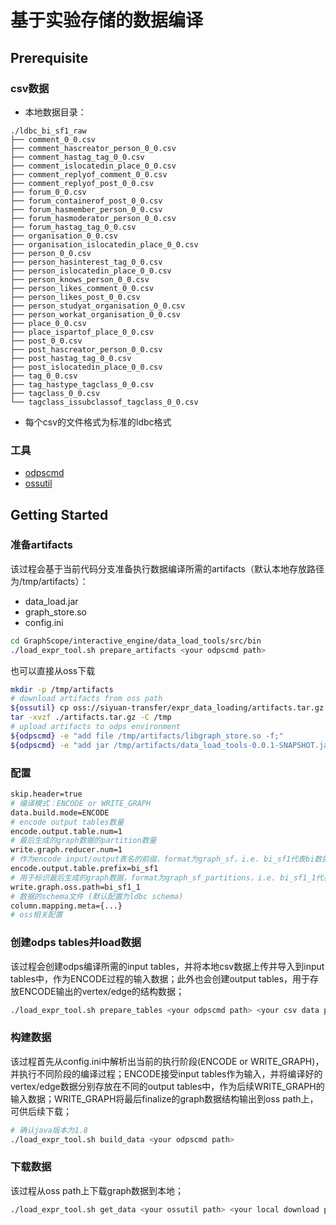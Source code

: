 # 基于实验存储的数据编译

## Prerequisite
### csv数据
- 本地数据目录：
```
./ldbc_bi_sf1_raw
├── comment_0_0.csv
├── comment_hascreator_person_0_0.csv
├── comment_hastag_tag_0_0.csv
├── comment_islocatedin_place_0_0.csv
├── comment_replyof_comment_0_0.csv
├── comment_replyof_post_0_0.csv
├── forum_0_0.csv
├── forum_containerof_post_0_0.csv
├── forum_hasmember_person_0_0.csv
├── forum_hasmoderator_person_0_0.csv
├── forum_hastag_tag_0_0.csv
├── organisation_0_0.csv
├── organisation_islocatedin_place_0_0.csv
├── person_0_0.csv
├── person_hasinterest_tag_0_0.csv
├── person_islocatedin_place_0_0.csv
├── person_knows_person_0_0.csv
├── person_likes_comment_0_0.csv
├── person_likes_post_0_0.csv
├── person_studyat_organisation_0_0.csv
├── person_workat_organisation_0_0.csv
├── place_0_0.csv
├── place_ispartof_place_0_0.csv
├── post_0_0.csv
├── post_hascreator_person_0_0.csv
├── post_hastag_tag_0_0.csv
├── post_islocatedin_place_0_0.csv
├── tag_0_0.csv
├── tag_hastype_tagclass_0_0.csv
├── tagclass_0_0.csv
└── tagclass_issubclassof_tagclass_0_0.csv
```

- 每个csv的文件格式为标准的ldbc格式

### 工具
- [odpscmd](http://help.aliyun-inc.com/internaldoc/detail/413426.html?spm=a2c1f.8259796.2.36.lKgqX3)
- [ossutil](https://help.aliyun.com/document_detail/50451.html)

## Getting Started
### 准备artifacts
该过程会基于当前代码分支准备执行数据编译所需的artifacts（默认本地存放路径为/tmp/artifacts）： 
- data_load.jar
- graph_store.so
- config.ini

```bash
cd GraphScope/interactive_engine/data_load_tools/src/bin
./load_expr_tool.sh prepare_artifacts <your odpscmd path>
```
也可以直接从oss下载
```bash
mkdir -p /tmp/artifacts
# download artifacts from oss path
${ossutil} cp oss://siyuan-transfer/expr_data_loading/artifacts.tar.gz artifacts.tar.gz
tar -xvzf ./artifacts.tar.gz -C /tmp
# upload artifacts to odps environment
${odpscmd} -e "add file /tmp/artifacts/libgraph_store.so -f;"
${odpscmd} -e "add jar /tmp/artifacts/data_load_tools-0.0.1-SNAPSHOT.jar -f;"
```
### 配置
```bash
skip.header=true
# 编译模式：ENCODE or WRITE_GRAPH
data.build.mode=ENCODE
# encode output tables数量
encode.output.table.num=1
# 最后生成的graph数据的partition数量
write.graph.reducer.num=1
# 作为encode input/output表名的前缀，format为graph_sf，i.e. bi_sf1代表bi数据在sf1大小下生成的encode tables表名前缀
encode.output.table.prefix=bi_sf1
# 用于标识最后生成的graph数据，format为graph_sf_partitions，i.e. bi_sf1_1代表bi数据在sf1大小、分区数量为1下生成的graph数据
write.graph.oss.path=bi_sf1_1
# 数据的schema文件 (默认配置为ldbc schema)
column.mapping.meta={...}
# oss相关配置
```
### 创建odps tables并load数据
该过程会创建odps编译所需的input tables，并将本地csv数据上传并导入到input tables中，作为ENCODE过程的输入数据；此外也会创建output tables，用于存放ENCODE输出的vertex/edge的结构数据；
```bash
./load_expr_tool.sh prepare_tables <your odpscmd path> <your csv data path>
```

### 构建数据
该过程首先从config.ini中解析出当前的执行阶段(ENCODE or WRITE_GRAPH)，并执行不同阶段的编译过程；ENCODE接受input tables作为输入，并将编译好的vertex/edge数据分别存放在不同的output tables中，作为后续WRITE_GRAPH的输入数据；WRITE_GRAPH将最后finalize的graph数据结构输出到oss path上，可供后续下载；
```bash
# 确认java版本为1.8
./load_expr_tool.sh build_data <your odpscmd path>
```

### 下载数据
该过程从oss path上下载graph数据到本地；
```bash
./load_expr_tool.sh get_data <your ossutil path> <your local download path>
```